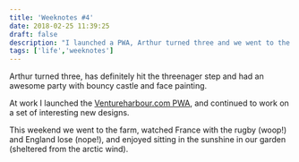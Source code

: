 ```yaml
---
title: 'Weeknotes #4'
date: 2018-02-25 11:39:25
draft: false
description: "I launched a PWA, Arthur turned three and we went to the farm."
tags: ['life','weeknotes']
---
```


Arthur turned three, has definitely hit the threenager step and had an awesome party with bouncy castle and face painting.

At work I launched the [Ventureharbour.com PWA](https://www.ventureharbour.com), ﻿and continued to work on a set of interesting new designs. 

This weekend we went to the farm, watched France with the rugby (woop!) and England lose (nope!), and enjoyed sitting in the sunshine in our garden (sheltered from the arctic wind).